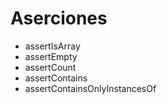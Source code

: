 # Aserciones

- assertIsArray
- assertEmpty
- assertCount
- assertContains
- assertContainsOnlyInstancesOf